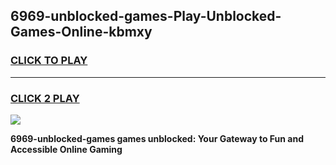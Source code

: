 
## 6969-unblocked-games-Play-Unblocked-Games-Online-kbmxy
<h3>
<a href="https://premium76.site?title=6969-unblocked-games&ref=25A">CLICK TO PLAY</a></h3>
<hr>

<h3>
<a href="https://premium76.site?title=6969-unblocked-games&ref=25A">CLICK 2 PLAY</a>
  
</h3>

<a href="https://premium76.site?title=6969-unblocked-games&ref=25A"><img src="https://clearcache.store/games.png"></a>


**6969-unblocked-games games unblocked: Your Gateway to Fun and Accessible Online Gaming**
